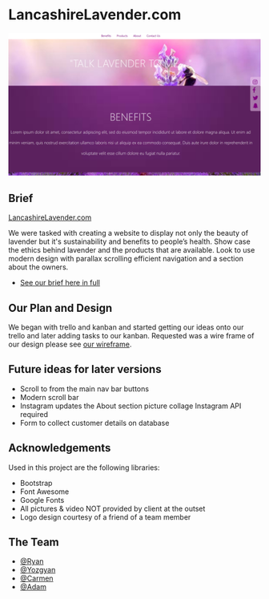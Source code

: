 # LancashireLavender.com

![Lancashire Lavender](img/readme1.PNG)


## Brief

[LancashireLavender.com](https://LancashireLavender.com)

We were tasked with creating a website to display not only the beauty of lavender but it's sustainability and benefits to people’s health. Show case the ethics behind lavender and the products that are available. Look to use modern design with parallax scrolling efficient navigation and a section about the owners. 

- [See our brief here in full](docs/LancashireLavender.pdf) 

## Our Plan and Design

We began with trello and kanban and started getting our ideas onto our trello and later adding tasks to our kanban. Requested was a wire frame of our design please see [our wireframe](docs/initial_plan.png).



## Future ideas for later versions

- Scroll to from the main nav bar buttons
- Modern scroll bar
- Instagram updates the About section picture collage Instagram API required
- Form to collect customer details on database

## Acknowledgements 

Used in this project are the following libraries:

- Bootstrap
- Font Awesome 
- Google Fonts
- All pictures & video NOT provided by client at the outset
- Logo design courtesy of a friend of a team member

## The Team

- [@Ryan](https://github.com/ryan-farrell)
- [@Yozgyan](https://github.com/Yozgyan)
- [@Carmen](https://github.com/cmcharnley)
- [@Adam](https://github.com/adamnowill)
    